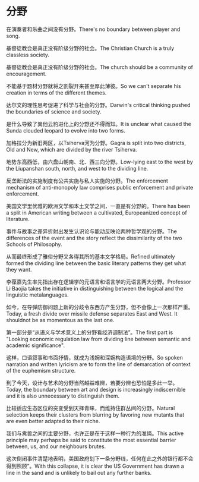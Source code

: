 # 分野

<p><span class="chinese">在演奏者和乐曲之间没有分野。</span><span class="english">There's no boundary between player and song.</span></p>

<p><span class="chinese">基督徒教会是真正没有阶级分野的社会。</span><span class="english">The Christian Church is a truly classless society.</span></p>

<p><span class="chinese">基督徒教会是真正没有阶级分野的社会。</span><span class="english">The church should be a community of encouragement.</span></p>

<p><span class="chinese">不能基于题材分野就将之割裂开来甚至厚此薄彼。</span><span class="english">So we can't separate his creation in terms of the different themes.</span></p>

<p><span class="chinese">达尔文的理性思考促进了科学与社会的分野。</span><span class="english">Darwin's critical thinking pushed the boundaries of science and society.</span></p>

<p><span class="chinese">是什么导致了巽他云豹进化上的分野还不得而知。</span><span class="english">It is unclear what caused the Sunda clouded leopard to evolve into two forms.</span></p>

<p><span class="chinese">加格拉分为新旧两区，以Tsiherva河为分野。</span><span class="english">Gagra is split into two districts, Old and New, which are divided by the river Tsiherva.</span></p>

<p><span class="chinese">地势东高西低，由六盘山朝南、北、西三向分野。</span><span class="english">Low-lying east to the west by the Liupanshan south, north, and west to the dividing line.</span></p>

<p><span class="chinese">反垄断法的实施制度有公共实施与私人实施的分野。</span><span class="english">The enforcement mechanism of anti-monopoly law comprises public enforcement and private enforcement.</span></p>

<p><span class="chinese">美国文学里优雅的欧洲文学和本土文学之间，一直是有分野的。</span><span class="english">There has been a split in American writing between a cultivated, Europeanized concept of literature.</span></p>

<p><span class="chinese">事件与故事之差异折射出发生认识论与能动反映论两种哲学观的分野。</span><span class="english">The differences of the event and the story reflect the dissimilarity of the two Schools of Philosophy.</span></p>

<p><span class="chinese">从而最终形成了雅俗分野又各得其所的基本文学格局。</span><span class="english">Refined ultimately formed the dividing line between the basic literary patterns they get what they want.</span></p>

<p><span class="chinese">李葆嘉先生率先指出存在逻辑学的元语言和语言学的元语言两大分野。</span><span class="english">Professor Li Baojia takes the initiative in distinguishing between the logical and the linguistic metalanguages.</span></p>

<p><span class="chinese">如今，在导弹防御问题上新的分歧令东西方产生分野，但不会像上一次那样严重。</span><span class="english">Today, a fresh divide over missile defense separates East and West. It shouldnot be as momentous as the last one.</span></p>

<p><span class="chinese">第一部分是“从语义与学术意义上的分野看经济调制法”。</span><span class="english">The first part is "Looking economic regulation law from dividing line between semantic and academic significance".</span></p>

<p><span class="chinese">这样，口语叙事和书面抒情，就成为浅婉和深婉构造语境的分野。</span><span class="english">So spoken narration and written lyricism are to form the line of demarcation of context of the euphemism structure.</span></p>

<p><span class="chinese">到了今天，设计与艺术的分野当然越益难辨，若要分辨也恐怕是多此一举。</span><span class="english">Today, the boundary between art and design is increasingly indiscernible and it is also unnecessary to distinguish them.</span></p>

<p><span class="chinese">比较适应生态区位的突变受到天择青睐，而维持住群丛间的分野。</span><span class="english">Natural selection keeps their clusters from blurring by favoring new mutants that are even better adapted to their niche.</span></p>

<p><span class="chinese">我们与禽兽之间的主要分野，也许正是在于这样一种行为的准绳。</span><span class="english">This active principle may perhaps be said to constitute the most essential barrier between, us, and our neighbours brutes.</span></p>

<p><span class="chinese">这次倒闭事件清楚地表明，美国政府划下一条分野线，任何在此之外的银行都不会得到照顾”。</span><span class="english">With this collapse, it is clear the US Government has drawn a line in the sand and is unlikely to bail out any further banks.</span></p>

